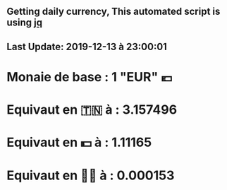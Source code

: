 ## Getting daily currency, This automated script is using [jq](https://stedolan.github.io/jq/)
## Last Update:  2019-12-13 à 23:00:01
 # Monaie de base : 1 "EUR" 💶 
 # Equivaut en 🇹🇳 à :  3.157496 
 # Equivaut en 💵 à : 1.11165
 # Equivaut en 🐱‍💻 à :  0.000153
